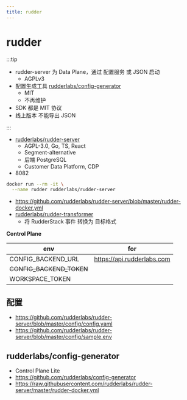 ```yaml
---
title: rudder
---
```


# rudder

:::tip

- rudder-server 为 Data Plane，通过 配置服务 或 JSON 启动
  - AGPLv3
- 配置生成工具 [rudderlabs/config-generator](https://github.com/rudderlabs/config-generator)
  - MIT
  - 不再维护
- SDK 都是 MIT 协议
- 线上版本 不能导出 JSON

:::

- [rudderlabs/rudder-server](https://github.com/rudderlabs/rudder-server)
  - AGPL-3.0, Go, TS, React
  - Segment-alternative
  - 后端 PostgreSQL
  - Customer Data Platform, CDP
- 8082

```bash
docker run --rm -it \
  --name rudder rudderlabs/rudder-server
```

- https://github.com/rudderlabs/rudder-server/blob/master/rudder-docker.yml
- [rudderlabs/rudder-transformer](https://github.com/rudderlabs/rudder-transformer)
  - 将 RudderStack 事件 转换为 目标格式

**Control Plane**

| env                      | for                        |
| ------------------------ | -------------------------- |
| CONFIG_BACKEND_URL       | https://api.rudderlabs.com |
| ~~CONFIG_BACKEND_TOKEN~~ |
| WORKSPACE_TOKEN          |

## 配置

- https://github.com/rudderlabs/rudder-server/blob/master/config/config.yaml
- https://github.com/rudderlabs/rudder-server/blob/master/config/sample.env

## rudderlabs/config-generator

- Control Plane Lite
- https://github.com/rudderlabs/config-generator
- https://raw.githubusercontent.com/rudderlabs/rudder-server/master/rudder-docker.yml
